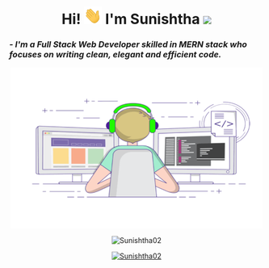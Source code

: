 <h1 align="center">
    Hi!
    <img src="https://raw.githubusercontent.com/ABSphreak/ABSphreak/master/gifs/Hi.gif" width="35">
    I'm Sunishtha
    <img src="https://camo.githubusercontent.com/d3359cb00ab0b5ed8f2e1fe3fceb4fbaf3b614340f8c0db99c17b9f50b351770/68747470733a2f2f656d6f6a69732e736c61636b6d6f6a69732e636f6d2f656d6f6a69732f696d616765732f313533313834393433302f343234362f626c6f622d73756e676c61737365732e6769663f31353331383439343330" width="35">
</h1>

<h3>
    <i>- I'm a Full Stack Web Developer skilled in MERN stack who focuses on writing clean, elegant and efficient code.</i>
</h3>
<p align="center"><img align="center" alt="gif" src="https://github.com/Sunishtha02/Sunishtha02/blob/main/gif.gif" width="500" height="320"></p>

<p align="center"> <img src="https://komarev.com/ghpvc/?username=Sunishtha02&label=Profile%20views&color=0e75b6&style=flat" alt="Sunishtha02" /> </p>

<p align="center"> <a href="https://github.com/ryo-ma/github-profile-trophy&hide=Shell&border_radius=0&theme=dark"><img src="https://github-profile-trophy.vercel.app/?username=Sunishtha02" alt="Sunishtha02" /></a> </p>

<p align="center"> <a href="https://twitter.com/" target="blank"><img src="https://img.shields.io/twitter/follow/?logo=twitter&style=for-the-badge" alt="" /></a> </p>

<br/>
